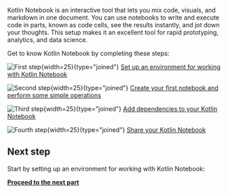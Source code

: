[//]: # (title: Get started with Kotlin Notebook)

Kotlin Notebook is an interactive tool that lets you mix code, visuals, and markdown in one document. 
You can use notebooks to write and execute code in parts, known as code cells, see the results instantly, and jot down your thoughts. 
This setup makes it an excellent tool for rapid prototyping, analytics, and data science.

Get to know Kotlin Notebook by completing these steps:

![First step](icon-1.svg){width=25}{type="joined"} [Set up an environment for working with Kotlin Notebook](kotlin-notebook-set-up-env.md)

![Second step](icon-2.svg){width=25}{type="joined"} [Create your first notebook and perform some simple operations](kotlin-notebook-create.md)

![Third step](icon-3.svg){width=25}{type="joined"} [Add dependencies to your Kotlin Notebook](kotlin-notebook-add-dependencies.md)

![Fourth step](icon-4.svg){width=25}{type="joined"} [Share your Kotlin Notebook](kotlin-notebook-share.md)

## Next step

Start by setting up an environment for working with Kotlin Notebook:

**[Proceed to the next part](kotlin-notebook-set-up-env.md)**
